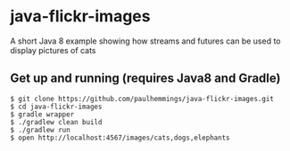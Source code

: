 # java-flickr-images

A short Java 8 example showing how streams and futures can be used to display pictures of cats

## Get up and running (requires Java8 and Gradle)

````
$ git clone https://github.com/paulhemmings/java-flickr-images.git
$ cd java-flickr-images
$ gradle wrapper
$ ./gradlew clean build
$ ./gradlew run
$ open http://localhost:4567/images/cats,dogs,elephants
````

